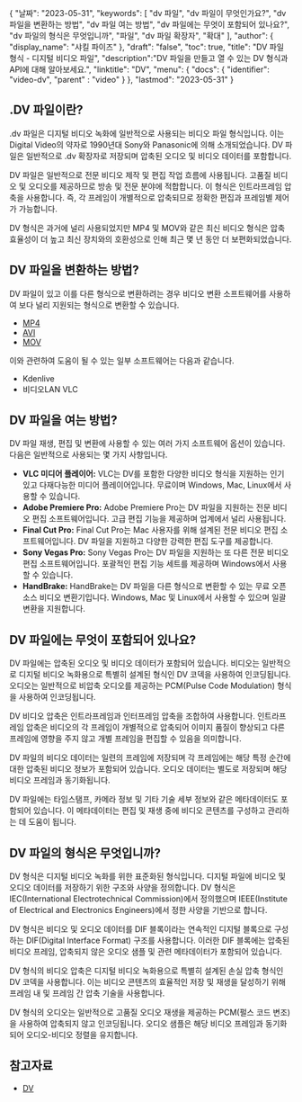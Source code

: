 {
"날짜": "2023-05-31",
  "keywords": [
"dv 파일",
"dv 파일이 무엇인가요?",
"dv 파일을 변환하는 방법",
"dv 파일 여는 방법",
"dv 파일에는 무엇이 포함되어 있나요?",
"dv 파일의 형식은 무엇입니까",
"파일",
"dv 파일 확장자",
"확대"
],
  "author": {
"display_name": "샤킬 파이즈"
},
"draft": "false",
"toc": true,
"title": "DV 파일 형식 - 디지털 비디오 파일",
  "description":"DV 파일을 만들고 열 수 있는 DV 형식과 API에 대해 알아보세요.",
"linktitle": "DV",
  "menu": {
    "docs": {
      "identifier": "video-dv",
"parent" : "video"
}
},
"lastmod": "2023-05-31"
}

## .DV 파일이란?

.dv 파일은 디지털 비디오 녹화에 일반적으로 사용되는 비디오 파일 형식입니다. 이는 Digital Video의 약자로 1990년대 Sony와 Panasonic에 의해 소개되었습니다. DV 파일은 일반적으로 .dv 확장자로 저장되며 압축된 오디오 및 비디오 데이터를 포함합니다.

DV 파일은 일반적으로 전문 비디오 제작 및 편집 작업 흐름에 사용됩니다. 고품질 비디오 및 오디오를 제공하므로 방송 및 전문 분야에 적합합니다. 이 형식은 인트라프레임 압축을 사용합니다. 즉, 각 프레임이 개별적으로 압축되므로 정확한 편집과 프레임별 제어가 가능합니다.

DV 형식은 과거에 널리 사용되었지만 MP4 및 MOV와 같은 최신 비디오 형식은 압축 효율성이 더 높고 최신 장치와의 호환성으로 인해 최근 몇 년 동안 더 보편화되었습니다.

## DV 파일을 변환하는 방법?

DV 파일이 있고 이를 다른 형식으로 변환하려는 경우 비디오 변환 소프트웨어를 사용하여 보다 널리 지원되는 형식으로 변환할 수 있습니다.

- [MP4](/ko/비디오/mp4/)
- [AVI](/ko/비디오/avi/)
- [MOV](/ko/video/mov/)

이와 관련하여 도움이 될 수 있는 일부 소프트웨어는 다음과 같습니다.

- Kdenlive
- 비디오LAN VLC

## DV 파일을 여는 방법?

DV 파일 재생, 편집 및 변환에 사용할 수 있는 여러 가지 소프트웨어 옵션이 있습니다. 다음은 일반적으로 사용되는 몇 가지 사항입니다.

- **VLC 미디어 플레이어:** VLC는 DV를 포함한 다양한 비디오 형식을 지원하는 인기 있고 다재다능한 미디어 플레이어입니다. 무료이며 Windows, Mac, Linux에서 사용할 수 있습니다.
- **Adobe Premiere Pro:** Adobe Premiere Pro는 DV 파일을 지원하는 전문 비디오 편집 소프트웨어입니다. 고급 편집 기능을 제공하며 업계에서 널리 사용됩니다.
- **Final Cut Pro:** Final Cut Pro는 Mac 사용자를 위해 설계된 전문 비디오 편집 소프트웨어입니다. DV 파일을 지원하고 다양한 강력한 편집 도구를 제공합니다.
- **Sony Vegas Pro:** Sony Vegas Pro는 DV 파일을 지원하는 또 다른 전문 비디오 편집 소프트웨어입니다. 포괄적인 편집 기능 세트를 제공하며 Windows에서 사용할 수 있습니다.
- **HandBrake:** HandBrake는 DV 파일을 다른 형식으로 변환할 수 있는 무료 오픈 소스 비디오 변환기입니다. Windows, Mac 및 Linux에서 사용할 수 있으며 일괄 변환을 지원합니다.

## DV 파일에는 무엇이 포함되어 있나요?

DV 파일에는 압축된 오디오 및 비디오 데이터가 포함되어 있습니다. 비디오는 일반적으로 디지털 비디오 녹화용으로 특별히 설계된 형식인 DV 코덱을 사용하여 인코딩됩니다. 오디오는 일반적으로 비압축 오디오를 제공하는 PCM(Pulse Code Modulation) 형식을 사용하여 인코딩됩니다.

DV 비디오 압축은 인트라프레임과 인터프레임 압축을 조합하여 사용합니다. 인트라프레임 압축은 비디오의 각 프레임이 개별적으로 압축되어 이미지 품질이 향상되고 다른 프레임에 영향을 주지 않고 개별 프레임을 편집할 수 있음을 의미합니다.

DV 파일의 비디오 데이터는 일련의 프레임에 저장되며 각 프레임에는 해당 특정 순간에 대한 압축된 비디오 정보가 포함되어 있습니다. 오디오 데이터는 별도로 저장되며 해당 비디오 프레임과 동기화됩니다.

DV 파일에는 타임스탬프, 카메라 정보 및 기타 기술 세부 정보와 같은 메타데이터도 포함되어 있습니다. 이 메타데이터는 편집 및 재생 중에 비디오 콘텐츠를 구성하고 관리하는 데 도움이 됩니다.

## DV 파일의 형식은 무엇입니까?

DV 형식은 디지털 비디오 녹화를 위한 표준화된 형식입니다. 디지털 파일에 비디오 및 오디오 데이터를 저장하기 위한 구조와 사양을 정의합니다. DV 형식은 IEC(International Electrotechnical Commission)에서 정의했으며 IEEE(Institute of Electrical and Electronics Engineers)에서 정한 사양을 기반으로 합니다.

DV 형식은 비디오 및 오디오 데이터를 DIF 블록이라는 연속적인 디지털 블록으로 구성하는 DIF(Digital Interface Format) 구조를 사용합니다. 이러한 DIF 블록에는 압축된 비디오 프레임, 압축되지 않은 오디오 샘플 및 관련 메타데이터가 포함되어 있습니다.

DV 형식의 비디오 압축은 디지털 비디오 녹화용으로 특별히 설계된 손실 압축 형식인 DV 코덱을 사용합니다. 이는 비디오 콘텐츠의 효율적인 저장 및 재생을 달성하기 위해 프레임 내 및 프레임 간 압축 기술을 사용합니다.

DV 형식의 오디오는 일반적으로 고품질 오디오 재생을 제공하는 PCM(펄스 코드 변조)을 사용하여 압축되지 않고 인코딩됩니다. 오디오 샘플은 해당 비디오 프레임과 동기화되어 오디오-비디오 정렬을 유지합니다.

## 참고자료
* [DV](https://en.wikipedia.org/wiki/DV)

